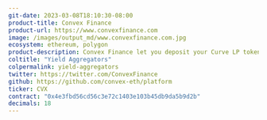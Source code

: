 ```yaml
---
git-date: 2023-03-08T18:10:30-08:00
product-title: Convex Finance
product-url: https://www.convexfinance.com
image: /images/output_md/www.convexfinance.com.jpg
ecosystem: ethereum, polygon
product-description: Convex Finance let you deposit your Curve LP tokens to earn Curve trading fees, boosted CRV and CVX tokens. Boost is pooled from CRV stakers so you do not need to worry about locking yourself.
coltitle: "Yield Aggregators"
colpermalink: yield-aggregators
twitter: https://twitter.com/ConvexFinance
github: https://github.com/convex-eth/platform
ticker: CVX
contract: "0x4e3fbd56cd56c3e72c1403e103b45db9da5b9d2b"
decimals: 18
---
```


